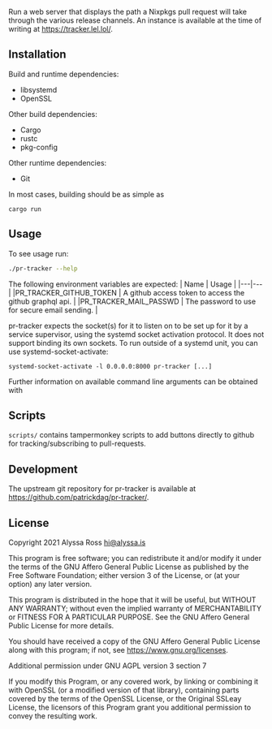 Run a web server that displays the path a Nixpkgs pull request will
take through the various release channels.  An instance is available
at the time of writing at <https://tracker.lel.lol/>.


Installation
------------

Build and runtime dependencies:
 - libsystemd
 - OpenSSL

Other build dependencies:
 - Cargo
 - rustc
 - pkg-config

Other runtime dependencies:
 - Git

In most cases, building should be as simple as

	cargo run


Usage
-----

To see usage run:

```sh
./pr-tracker --help
```

The following environment variables are expected:
| Name  | Usage  |
|---|---|
|PR_TRACKER_GITHUB_TOKEN   | A github access token to access the github graphql api.  |
|PR_TRACKER_MAIL_PASSWD   | The password to use for secure email sending.  |

pr-tracker expects the socket(s) for it to listen on to be set up for
it by a service supervisor, using the systemd socket activation
protocol.  It does not support binding its own sockets.  To run
outside of a systemd unit, you can use systemd-socket-activate:

	systemd-socket-activate -l 0.0.0.0:8000 pr-tracker [...]

Further information on available command line arguments can be
obtained with

Scripts
-----

`scripts/` contains tampermonkey scripts to add buttons directly to github for tracking/subscribing to pull-requests.

Development
-----------

The upstream git repository for pr-tracker is available at
<https://github.com/patrickdag/pr-tracker/>.

License
-------

Copyright 2021 Alyssa Ross <hi@alyssa.is>

This program is free software; you can redistribute it and/or modify
it under the terms of the GNU Affero General Public License as
published by the Free Software Foundation; either version 3 of the
License, or (at your option) any later version.

This program is distributed in the hope that it will be useful, but
WITHOUT ANY WARRANTY; without even the implied warranty of
MERCHANTABILITY or FITNESS FOR A PARTICULAR PURPOSE. See the GNU
Affero General Public License for more details.

You should have received a copy of the GNU Affero General Public
License along with this program; if not, see
<https://www.gnu.org/licenses>.

Additional permission under GNU AGPL version 3 section 7

If you modify this Program, or any covered work, by linking or
combining it with OpenSSL (or a modified version of that library),
containing parts covered by the terms of the OpenSSL License, or the
Original SSLeay License, the licensors of this Program grant you
additional permission to convey the resulting work.
